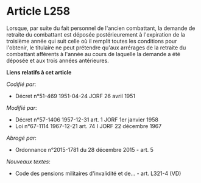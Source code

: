 # Article L258

Lorsque, par suite du fait personnel de l'ancien combattant, la demande de retraite du combattant est déposée postérieurement
à l'expiration de la troisième année qui suit celle où il remplit toutes les conditions pour l'obtenir, le titulaire ne peut
prétendre qu'aux arrérages de la retraite du combattant afférents à l'année au cours de laquelle la demande a été déposée et
aux trois années antérieures.

**Liens relatifs à cet article**

_Codifié par_:

  - Décret n°51-469 1951-04-24 JORF 26 avril 1951

_Modifié par_:

  - Décret n°57-1406 1957-12-31 art. 1 JORF 1er janvier 1958
  - Loi n°67-1114 1967-12-21 art. 74 I JORF 22 décembre 1967

_Abrogé par_:

  - Ordonnance n°2015-1781 du 28 décembre 2015 - art. 5

_Nouveaux textes_:

  - Code des pensions militaires d'invalidité et de... - art. L321-4 (VD)
